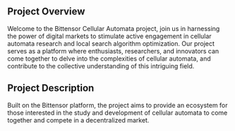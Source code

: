 ## Project Overview

Welcome to the Bittensor Cellular Automata project, join us in harnessing the power of digital markets to stimulate active engagement in cellular automata research and local search algorithm optimization. Our project serves as a platform where enthusiasts, researchers, and innovators can come together to delve into the complexities of cellular automata, and contribute to the collective understanding of this intriguing field.

## Project Description
Built on the Bittensor platform, the project aims to provide an ecosystem for those interested in the study and development of cellular automata to come together and compete in a decentralized market.
